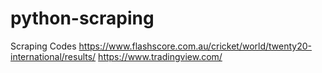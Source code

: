 # python-scraping
Scraping Codes
https://www.flashscore.com.au/cricket/world/twenty20-international/results/
https://www.tradingview.com/
